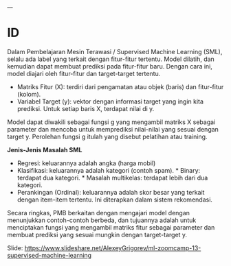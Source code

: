 __

# ID

Dalam Pembelajaran Mesin Terawasi / Supervised Machine Learning (SML), selalu ada label yang terkait dengan fitur-fitur tertentu. Model dilatih, dan kemudian dapat membuat prediksi pada fitur-fitur baru. Dengan cara ini, model diajari oleh fitur-fitur dan target-target tertentu.

* Matriks Fitur (X): terdiri dari pengamatan atau objek (baris) dan fitur-fitur (kolom).
* Variabel Target (y): vektor dengan informasi target yang ingin kita prediksi. Untuk setiap baris X, terdapat nilai di y.

Model dapat diwakili sebagai fungsi g yang mengambil matriks X sebagai parameter dan mencoba untuk memprediksi nilai-nilai yang sesuai dengan target y. Perolehan fungsi g itulah yang disebut pelatihan atau training.

**Jenis-Jenis Masalah SML**
* Regresi: keluarannya adalah angka (harga mobil)
* Klasifikasi: keluarannya adalah kategori (contoh spam).
      * Binary: terdapat dua kategori.
      * Masalah multikelas: terdapat lebih dari dua kategori.
* Perankingan (Ordinal): keluarannya adalah skor besar yang terkait dengan item-item tertentu. Ini diterapkan dalam sistem rekomendasi.

Secara ringkas, PMB berkaitan dengan mengajari model dengan menunjukkan contoh-contoh berbeda, dan tujuannya adalah untuk menciptakan fungsi yang mengambil matriks fitur sebagai parameter dan membuat prediksi yang sesuai mungkin dengan target-target y.


Slide: https://www.slideshare.net/AlexeyGrigorev/ml-zoomcamp-13-supervised-machine-learning
